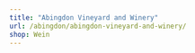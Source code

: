 ```yaml
---
title: "Abingdon Vineyard and Winery"
url: /abingdon/abingdon-vineyard-and-winery/
shop: Wein
---
```

